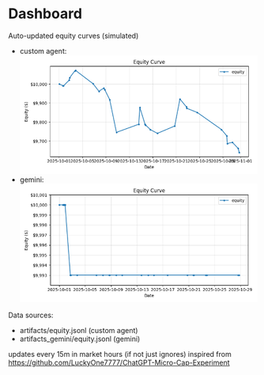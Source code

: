 # Dashboard

Auto-updated equity curves (simulated)

- custom agent: ![Equity Curve](artifacts/equity.png?v=9a5cdfb)
- gemini: ![Equity Curve (Gemini)](artifacts_gemini/equity.png?v=9a5cdfb)

Data sources:
- artifacts/equity.jsonl (custom agent)
- artifacts_gemini/equity.jsonl (gemini)

updates every 15m in market hours (if not just ignores)
inspired from https://github.com/LuckyOne7777/ChatGPT-Micro-Cap-Experiment